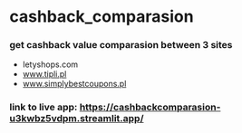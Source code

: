 # cashback_comparasion
### get cashback value comparasion between 3 sites
- letyshops.com
- www.tipli.pl
- www.simplybestcoupons.pl
### link to live app: https://cashbackcomparasion-u3kwbz5vdpm.streamlit.app/
